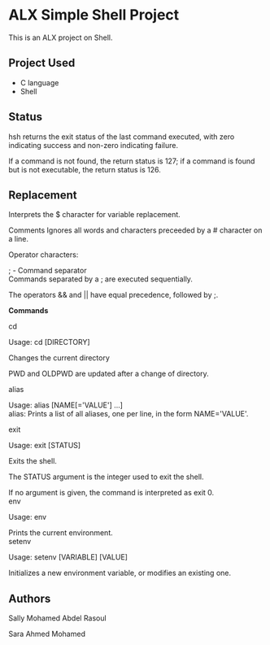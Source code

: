 <h1>ALX Simple Shell Project</h1>                                                                                        
                                                                                                                              
This is an ALX project on Shell.                                                                                                     
                                                                                                                              
<h2>Project Used</h2>                                                                                               
<ul>                                                                                                                          
<li>C language</li>                                                                                                           
<li>Shell</li>                                                                                                                          
</ul>                                                                                                                                                                                                                                         
<h2>Status </h2>                                                                                                                  
hsh returns the exit status of the last command executed, with zero indicating success and non-zero indicating failure.       
                                                                                                                              
If a command is not found, the return status is 127; if a command is found but is not executable, the return status is 126.   
                                                                                                                          
<h2>Replacement</h2>                                                                                                          
Interprets the $ character for variable replacement.                                                                     


Comments 
                                                                                                                    Ignores all words and characters preceeded by a # character on a line.                                                                                                                                                              


Operator characters:

; - Command separator                                                                                                         
Commands separated by a ; are executed sequentially.                                                                                                               



The operators && and || have equal precedence, followed by ;.                                                                 
                                                                                                                              
<b>Commands </b>                                                                                                         

cd                                                                                                                            

Usage: cd [DIRECTORY]                                                                                                         

Changes the current directory


PWD and OLDPWD are updated after a change of directory.                                      


alias                                                                                                                         

Usage: alias [NAME[='VALUE'] ...]                                                                                           
alias: Prints a list of all aliases, one per line, in the form NAME='VALUE'.                                              

exit                                                                                                                          

Usage: exit [STATUS]                                                                                                          

Exits the shell.                                                                                                              

The STATUS argument is the integer used to exit the shell.                                                                    

If no argument is given, the command is interpreted as exit 0.                                                        
env

Usage: env                                                                                                                    

Prints the current environment.                                                                                        
setenv                                                                                                                        

Usage: setenv [VARIABLE] [VALUE]                                                                                              

Initializes a new environment variable, or modifies an existing one.                                                          

                                                                                                    
<h2>Authors</h2>                                                                                                              
                                                                                                                    

Sally Mohamed Abdel Rasoul

Sara Ahmed Mohamed
